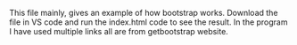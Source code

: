 This file mainly, gives an example of how bootstrap works. Download the file in VS code and run the index.html code to see the result. In the program I have used multiple links all are from getbootstrap website. 
